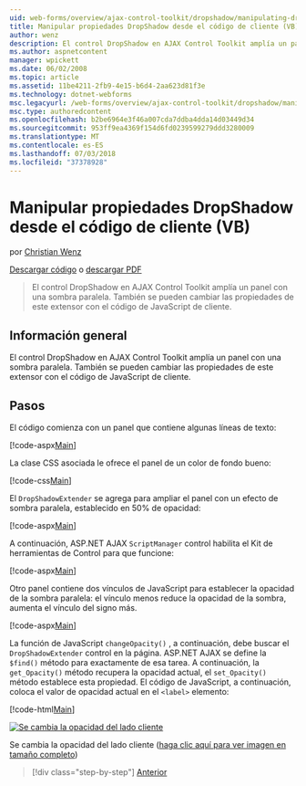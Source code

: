 ```yaml
---
uid: web-forms/overview/ajax-control-toolkit/dropshadow/manipulating-dropshadow-properties-from-client-code-vb
title: Manipular propiedades DropShadow desde el código de cliente (VB) | Microsoft Docs
author: wenz
description: El control DropShadow en AJAX Control Toolkit amplía un panel con una sombra paralela. También se pueden cambiar las propiedades de este extensor mediante JavaScript de cliente...
ms.author: aspnetcontent
manager: wpickett
ms.date: 06/02/2008
ms.topic: article
ms.assetid: 11be4211-2fb9-4e15-b6d4-2aa623d81f3e
ms.technology: dotnet-webforms
msc.legacyurl: /web-forms/overview/ajax-control-toolkit/dropshadow/manipulating-dropshadow-properties-from-client-code-vb
msc.type: authoredcontent
ms.openlocfilehash: b2be6964e3f46a007cda7ddba4dda14d03449d34
ms.sourcegitcommit: 953ff9ea4369f154d6fd0239599279ddd3280009
ms.translationtype: MT
ms.contentlocale: es-ES
ms.lasthandoff: 07/03/2018
ms.locfileid: "37378928"
---
```

<a name="manipulating-dropshadow-properties-from-client-code-vb"></a>Manipular propiedades DropShadow desde el código de cliente (VB)
====================
por [Christian Wenz](https://github.com/wenz)

[Descargar código](http://download.microsoft.com/download/5/1/6/51652a81-500b-4f6b-88d3-617103e7941e/DropShadow2.vb.zip) o [descargar PDF](http://download.microsoft.com/download/b/6/a/b6ae89ee-df69-4c87-9bfb-ad1eb2b23373/dropshadow2VB.pdf)

> El control DropShadow en AJAX Control Toolkit amplía un panel con una sombra paralela. También se pueden cambiar las propiedades de este extensor con el código de JavaScript de cliente.


## <a name="overview"></a>Información general

El control DropShadow en AJAX Control Toolkit amplía un panel con una sombra paralela. También se pueden cambiar las propiedades de este extensor con el código de JavaScript de cliente.

## <a name="steps"></a>Pasos

El código comienza con un panel que contiene algunas líneas de texto:

[!code-aspx[Main](manipulating-dropshadow-properties-from-client-code-vb/samples/sample1.aspx)]

La clase CSS asociada le ofrece el panel de un color de fondo bueno:

[!code-css[Main](manipulating-dropshadow-properties-from-client-code-vb/samples/sample2.css)]

El `DropShadowExtender` se agrega para ampliar el panel con un efecto de sombra paralela, establecido en 50% de opacidad:

[!code-aspx[Main](manipulating-dropshadow-properties-from-client-code-vb/samples/sample3.aspx)]

A continuación, ASP.NET AJAX `ScriptManager` control habilita el Kit de herramientas de Control para que funcione:

[!code-aspx[Main](manipulating-dropshadow-properties-from-client-code-vb/samples/sample4.aspx)]

Otro panel contiene dos vínculos de JavaScript para establecer la opacidad de la sombra paralela: el vínculo menos reduce la opacidad de la sombra, aumenta el vínculo del signo más.

[!code-aspx[Main](manipulating-dropshadow-properties-from-client-code-vb/samples/sample5.aspx)]

La función de JavaScript `changeOpacity()` , a continuación, debe buscar el `DropShadowExtender` control en la página. ASP.NET AJAX se define la `$find()` método para exactamente de esa tarea. A continuación, la `get_Opacity()` método recupera la opacidad actual, el `set_Opacity()` método establece esta propiedad. El código de JavaScript, a continuación, coloca el valor de opacidad actual en el `<label>` elemento:

[!code-html[Main](manipulating-dropshadow-properties-from-client-code-vb/samples/sample6.html)]


[![Se cambia la opacidad del lado cliente](manipulating-dropshadow-properties-from-client-code-vb/_static/image2.png)](manipulating-dropshadow-properties-from-client-code-vb/_static/image1.png)

Se cambia la opacidad del lado cliente ([haga clic aquí para ver imagen en tamaño completo](manipulating-dropshadow-properties-from-client-code-vb/_static/image3.png))

> [!div class="step-by-step"]
> [Anterior](adjusting-the-z-index-of-a-dropshadow-vb.md)
